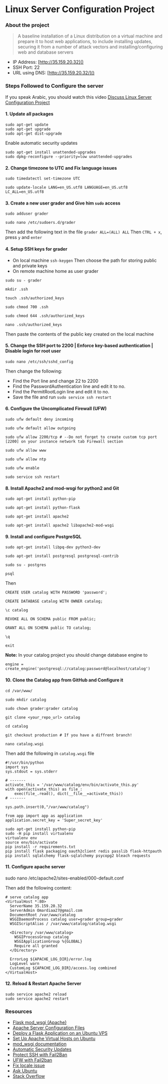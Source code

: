 # Linux Server Configuration Project

### About the project
> A baseline installation of a Linux distribution on a virtual machine and prepare it to host web applications, to include installing updates, securing it from a number of attack vectors and installing/configuring web and database servers

* IP Address: [http://35.159.20.32]()
* SSH Port: 22
* URL using DNS: [http://35.159.20.32/]()


### Steps Followed to Configure the server
If you speak Arabic, you should watch this video [Discuss Linux Server Configuration Project](https://youtu.be/v9VvJvTyuH0)
#### 1. Update all packages
```
sudo apt-get update
sudo apt-get upgrade
sudo apt-get dist-upgrade
```
Enable automatic security updates
```
sudo apt-get install unattended-upgrades
sudo dpkg-reconfigure --priority=low unattended-upgrades
```

#### 2. Change timezone to UTC and Fix language issues 
```
sudo timedatectl set-timezone UTC

sudo update-locale LANG=en_US.utf8 LANGUAGE=en_US.utf8 LC_ALL=en_US.utf8

```

#### 3. Create a new user grader and Give him `sudo` access
```
sudo adduser grader

sudo nano /etc/sudoers.d/grader 
```
Then add the following text in the file `grader ALL=(ALL) ALL` 
Then `CTRL + x`, press `y` and `enter`

#### 4. Setup SSH keys for grader
* On local machine 
`ssh-keygen`
Then choose the path for storing public and private keys
* On remote machine home as user grader
```
sudo su - grader

mkdir .ssh

touch .ssh/authorized_keys 

sudo chmod 700 .ssh

sudo chmod 644 .ssh/authorized_keys 

nano .ssh/authorized_keys 
```
Then paste the contents of the public key created on the local machine

#### 5. Change the SSH port to 2200 | Enforce key-based authentication | Disable login for root user
```
sudo nano /etc/ssh/sshd_config
```
Then change the following:
* Find the Port line and change 22 to 2200
* Find the PasswordAuthentication line and edit it to no.
* Find the PermitRootLogin line and edit it to no.
* Save the file and run `sudo service ssh restart`

#### 6. Configure the Uncomplicated Firewall (UFW)
```
sudo ufw default deny incoming

sudo ufw default allow outgoing

sudo ufw allow 2200/tcp # --Do not forget to create custom tcp port [2200] on your instance network tab Firewall section 

sudo ufw allow www

sudo ufw allow ntp

sudo ufw enable

sudo service ssh restart
```

#### 8. Install Apache2 and mod-wsgi for python2 and Git
```
sudo apt-get install python-pip

sudo apt-get install python-flask

sudo apt-get install apache2

sudo apt-get install apache2 libapache2-mod-wsgi
```

#### 9. Install and configure PostgreSQL
```
sudo apt-get install libpq-dev python3-dev

sudo apt-get install postgresql postgresql-contrib

sudo su - postgres

psql
```
Then
```
CREATE USER catalog WITH PASSWORD 'password';

CREATE DATABASE catalog WITH OWNER catalog;

\c catalog

REVOKE ALL ON SCHEMA public FROM public;

GRANT ALL ON SCHEMA public TO catalog;

\q

exit
```
**Note:** In your catalog project you should change database engine to
```
engine = create_engine('postgresql://catalog:password@localhost/catalog')
```

#### 10. Clone the Catalog app from GitHub and Configure it
```
cd /var/www/

sudo mkdir catalog

sudo chown grader:grader catalog

git clone <your_repo_url> catalog

cd catalog

git checkout production # If you have a diffrent branch!

nano catalog.wsgi
```
Then add the following in `catalog.wsgi` file
```
#!/usr/bin/python
import sys
sys.stdout = sys.stderr

# -------
activate_this = '/var/www/catalog/env/bin/activate_this.py'
with open(activate_this) as file_:
    exec(file_.read(), dict(__file__=activate_this))
# -------

sys.path.insert(0,"/var/www/catalog")

from app import app as application
application.secret_key = 'Super_secret_key'
```
```
sudo apt-get install python-pip
sudo -H pip install virtualenv
virtualenv env
source env/bin/activate
pip install -r requirements.txt
pip install flask packaging oauth2client redis passlib flask-httpauth
pip install sqlalchemy flask-sqlalchemy psycopg2 bleach requests
```



#### 11. Configure apache server

sudo nano /etc/apache2/sites-enabled/000-default.conf

Then add the following content:
```
# serve catalog app
<VirtualHost *:80>
  ServerName 35.159.20.32 
  ServerAdmin Omardiaa27@gmail.com
  DocumentRoot /var/www/catalog
  WSGIDaemonProcess catalog user=grader group=grader
  WSGIScriptAlias / /var/www/catalog/catalog.wsgi

  <Directory /var/www/catalog>
    WSGIProcessGroup catalog
    WSGIApplicationGroup %{GLOBAL}
    Require all granted
  </Directory>

  ErrorLog ${APACHE_LOG_DIR}/error.log
  LogLevel warn
  CustomLog ${APACHE_LOG_DIR}/access.log combined
</VirtualHost>
```

#### 12. Reload & Restart Apache Server
```
sudo service apache2 reload
sudo service apache2 restart
```


### Resources
* [Flask mod_wsgi (Apache)](http://flask.pocoo.org/docs/0.12/deploying/mod_wsgi/)
* [Apache Server Configuration Files](https://httpd.apache.org/docs/current/configuring.html)
* [Deploy a Flask Application on an Ubuntu VPS](https://www.digitalocean.com/community/tutorials/how-to-deploy-a-flask-application-on-an-ubuntu-vps)
* [Set Up Apache Virtual Hosts on Ubuntu ](https://www.digitalocean.com/community/tutorials/how-to-set-up-apache-virtual-hosts-on-ubuntu-14-04-lts)
* [mod_wsgi documentation](https://modwsgi.readthedocs.io/en/develop/)
* [Automatic Security Updates](https://help.ubuntu.com/community/AutomaticSecurityUpdates#Using_the_.22unattended-upgrades.22_package)
* [Protect SSH with Fail2Ban](https://www.digitalocean.com/community/tutorials/how-to-protect-ssh-with-fail2ban-on-ubuntu-14-04)
* [UFW with Fail2ban](https://askubuntu.com/questions/54771/potential-ufw-and-fail2ban-conflicts)
* [Fix locale issue](https://askubuntu.com/questions/162391/how-do-i-fix-my-locale-issue)
* [Ask Ubuntu](https://askubuntu.com/)
* [Stack Overflow](https://stackoverflow.com/)
